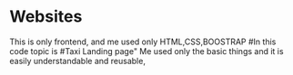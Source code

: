 # Websites
This is only frontend, and me used only HTML,CSS,BOOSTRAP 
#In this code topic is 
#Taxi Landing page"
Me used only the basic things and it is easily understandable and reusable,
